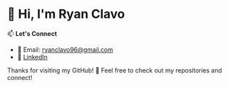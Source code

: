 # 👋 Hi, I'm Ryan Clavo

📫 **Let's Connect**  
- 📧 Email: ryanclavo96@gmail.com  
- 🔗 [LinkedIn](https://www.linkedin.com/in/ryan-clavo-4380a1315/?trk=opento_sprofile_topcard)  

Thanks for visiting my GitHub! 🚀 Feel free to check out my repositories and connect!
